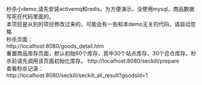 秒杀小demo,请先安装activemq和redis。为方便演示，没使用mysql，商品数据写死在代码里面的。  
本项目是从别的项目修改过来的，可能会有一些和本demo无关的代码，请自动忽略  
秒杀页面：  
http://localhost:8080/goods_detail.htm  
重置商品库存页面，默认初始60个库存，其中30个站点库存，30个总仓库存。秒杀前请先调用该页面初始化库存。
http://localhost:8080/seckill/prepare  
查看秒杀记录：  
http://localhost:8080/seckill/seckill_all_result?goodsId=1  

